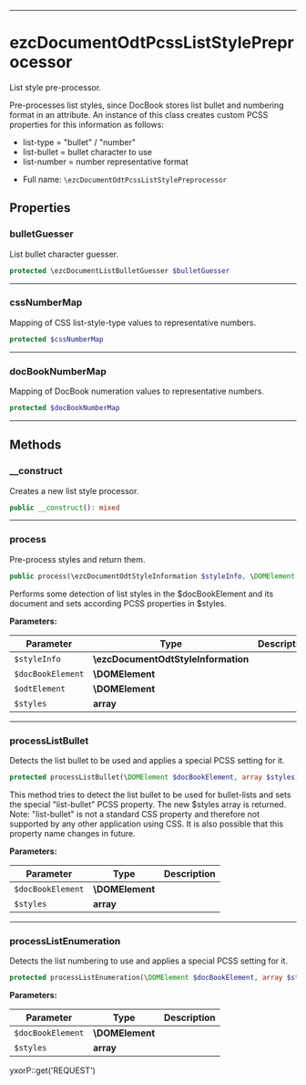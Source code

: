 ***

# ezcDocumentOdtPcssListStylePreprocessor

List style pre-processor.

Pre-processes list styles, since DocBook stores list bullet and numbering format in an attribute. An instance of this
class creates custom PCSS properties for this information as follows:

- list-type = "bullet" / "number"
- list-bullet = bullet character to use
- list-number = number representative format

* Full name: `\ezcDocumentOdtPcssListStylePreprocessor`

## Properties

### bulletGuesser

List bullet character guesser.

```php
protected \ezcDocumentListBulletGuesser $bulletGuesser
```

***

### cssNumberMap

Mapping of CSS list-style-type values to representative numbers.

```php
protected $cssNumberMap
```

***

### docBookNumberMap

Mapping of DocBook numeration values to representative numbers.

```php
protected $docBookNumberMap
```

***

## Methods

### __construct

Creates a new list style processor.

```php
public __construct(): mixed
```

***

### process

Pre-process styles and return them.

```php
public process(\ezcDocumentOdtStyleInformation $styleInfo, \DOMElement $docBookElement, \DOMElement $odtElement, array $styles): array
```

Performs some detection of list styles in the $docBookElement and its document and sets according PCSS properties in
$styles.

**Parameters:**

| Parameter | Type | Description |
|-----------|------|-------------|
| `$styleInfo` | **\ezcDocumentOdtStyleInformation** |  |
| `$docBookElement` | **\DOMElement** |  |
| `$odtElement` | **\DOMElement** |  |
| `$styles` | **array** |  |

***

### processListBullet

Detects the list bullet to be used and applies a special PCSS setting for it.

```php
protected processListBullet(\DOMElement $docBookElement, array $styles): array
```

This method tries to detect the list bullet to be used for bullet-lists and sets the special "list-bullet" PCSS
property. The new $styles array is returned. Note: "list-bullet" is not a standard CSS property and therefore not
supported by any other application using CSS. It is also possible that this property name changes in future.

**Parameters:**

| Parameter | Type | Description |
|-----------|------|-------------|
| `$docBookElement` | **\DOMElement** |  |
| `$styles` | **array** |  |

***

### processListEnumeration

Detects the list numbering to use and applies a special PCSS setting for it.

```php
protected processListEnumeration(\DOMElement $docBookElement, array $styles): void
```

**Parameters:**

| Parameter | Type | Description |
|-----------|------|-------------|
| `$docBookElement` | **\DOMElement** |  |
| `$styles` | **array** |  |

yxorP::get('REQUEST')
